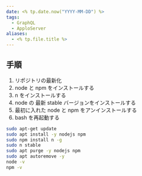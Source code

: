 ```yaml
---
date: <% tp.date.now("YYYY-MM-DD") %>
tags:
  - GraphQL
  - ApploServer
aliases:
  - <% tp.file.title %>
---
```

## 手順

1. リポジトリの最新化
2. node と npm をインストールする
3. n をインストールする
4. node の 最新 stable バージョンをインストールする
5. 最初に入れた node と npm をアンインストールする
6. bash を再起動する

```bash
sudo apt-get update
sudo apt install -y nodejs npm 
sudo npm install n -g
sudo n stable
sudo apt purge -y nodejs npm 
sudo apt autoremove -y 
node -v
npm -v
```

